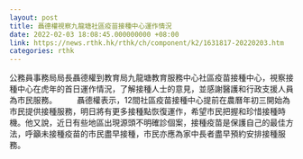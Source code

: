 ```yaml
---
layout: post
title: 聶德權視察九龍塘社區疫苗接種中心運作情況
date: 2022-02-03 18:08:45.000000000 +08:00
link: https://news.rthk.hk/rthk/ch/component/k2/1631817-20220203.htm
categories: rthk
---
```


公務員事務局局長聶德權到教育局九龍塘教育服務中心社區疫苗接種中心，視察接種中心在虎年的首日運作情況，了解接種人士的意見，並感謝醫護和行政支援人員為市民服務。
　　 
聶德權表示，12間社區疫苗接種中心提前在農曆年初三開始為市民提供接種服務，明日將有更多接種點恢復運作，希望市民把握和珍惜接種時機。他又說，近日有些地區出現源頭不明確診個案，接種疫苗是保護自己的最佳方法，呼籲未接種疫苗的市民盡早接種，市民亦應為家中長者盡早預約安排接種服務。
